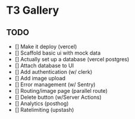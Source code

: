 # T3 Gallery

## TODO

- [] Make it deploy (vercel)
- [] Scaffold basic ui with mock data
- [] Actually set up a database (vercel postgres)
- [] Attach database to UI
- [] Add authentication (w/ clerk)
- [] Add image upload
- [] Error management (w/ Sentry)
- [] Routing/image page (parallel route)
- [] Delete button (w/Server Actions)
- [] Analytics (posthog)
- [] Ratelimiting (upstash)

